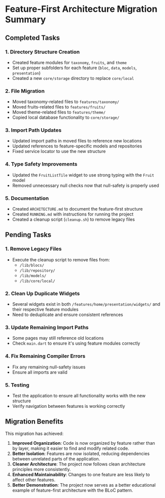 # Feature-First Architecture Migration Summary

## Completed Tasks

### 1. Directory Structure Creation
- Created feature modules for `taxonomy`, `fruits`, and `theme`
- Set up proper subfolders for each feature (`bloc`, `data`, `models`, `presentation`)
- Created a new `core/storage` directory to replace `core/local`

### 2. File Migration
- Moved taxonomy-related files to `features/taxonomy/`
- Moved fruits-related files to `features/fruits/`
- Moved theme-related files to `features/theme/`
- Copied local database functionality to `core/storage/`

### 3. Import Path Updates
- Updated import paths in moved files to reference new locations
- Updated references to feature-specific models and repositories
- Fixed service locator to use the new structure

### 4. Type Safety Improvements
- Updated the `FruitListTile` widget to use strong typing with the `Fruit` model
- Removed unnecessary null checks now that null-safety is properly used

### 5. Documentation
- Created `ARCHITECTURE.md` to document the feature-first structure
- Created `RUNNING.md` with instructions for running the project
- Created a cleanup script (`cleanup.sh`) to remove legacy files

## Pending Tasks

### 1. Remove Legacy Files
- Execute the cleanup script to remove files from:
  - `/lib/blocs/`
  - `/lib/repository/` 
  - `/lib/models/`
  - `/lib/core/local/`

### 2. Clean Up Duplicate Widgets
- Several widgets exist in both `/features/home/presentation/widgets/` and their respective feature modules
- Need to deduplicate and ensure consistent references

### 3. Update Remaining Import Paths
- Some pages may still reference old locations
- Check `main.dart` to ensure it's using feature modules correctly

### 4. Fix Remaining Compiler Errors
- Fix any remaining null-safety issues
- Ensure all imports are valid

### 5. Testing
- Test the application to ensure all functionality works with the new structure
- Verify navigation between features is working correctly

## Migration Benefits

This migration has achieved:

1. **Improved Organization**: Code is now organized by feature rather than by layer, making it easier to find and modify related code.
2. **Better Isolation**: Features are now isolated, reducing dependencies between unrelated parts of the application.
3. **Cleaner Architecture**: The project now follows clean architecture principles more consistently.
4. **Enhanced Maintainability**: Changes to one feature are less likely to affect other features.
5. **Better Demonstration**: The project now serves as a better educational example of feature-first architecture with the BLoC pattern.
